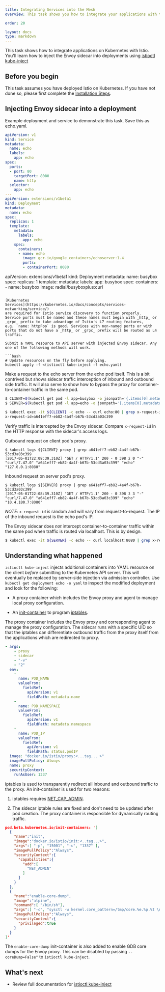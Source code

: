 ```yaml
---
title: Integrating Services into the Mesh
overview: This task shows you how to integrate your applications with the Istio service mesh.

order: 20

layout: docs
type: markdown
---
```


This task shows how to integrate applications on Kubernetes with
Istio. You'll learn how to inject the Envoy sidecar into deployments
using [istioctl kube-inject]({{site.bareurl}}/docs/reference/istioctl/istioctl_kube-inject.html)

## Before you begin

This task assumes you have deployed Istio on Kubernetes.
If you have not done so, please first complete the
[Installation Steps]({{site.bareurl}}/docs/tasks/istio-installation.html).

## Injecting Envoy sidecar into a deployment

Example deployment and service to demonstrate this task. Save this as
echo.yaml.

```yaml
apiVersion: v1
kind: Service
metadata:
  name: echo
  labels:
    app: echo
spec:
  ports:
  - port: 80
    targetPort: 8080
    name: http
  selector:
    app: echo
---
apiVersion: extensions/v1beta1
kind: Deployment
metadata:
  name: echo
spec:
  replicas: 1
  template:
    metadata:
      labels:
        app: echo
    spec:
      containers:
      - name: echo
        image: gcr.io/google_containers/echoserver:1.4
        ports:
        - containerPort: 8080
```
apiVersion: extensions/v1beta1
kind: Deployment
metadata:
  name: busybox
spec:
  replicas: 1
  template:
    metadata:
      labels:
        app: busybox
    spec:
      containers:
      - name: busybox
        image: radial/busyboxplus:curl
```

[Kubernetes
Services](https://kubernetes.io/docs/concepts/services-networking/service/)
are required for Istio service discovery to function properly.
Service ports must be named and these names must begin with _http_ or
_grpc_ prefix to take advantage of Istio's L7 routing features,
e.g. `name: httpFoo` is good. Services with non-named ports or with
ports that do not have a _http_ or _grpc_ prefix will be routed as L4
traffic.

Submit a YAML resource to API server with injected Envoy sidecar. Any
one of the following methods will work.

```bash
# Update resources on the fly before applying.
kubectl apply -f <(istioctl kube-inject -f echo.yaml)
```

Make a request to the echo server from the echo pod itself. This is a
bit contrived but shows sidecar traffic interception of inbound and
outbound side traffic. It will also serve to show how to bypass the
proxy for container-to-container traffic in the same pod.

```bash
$ CLIENT=$(kubectl get pod -l app=busybox -o jsonpath='{.items[0].metadata.name}')
$ SERVER=$(kubectl get pod -l app=echo -o jsonpath='{.items[0].metadata.name}')

$ kubectl exec -it ${CLIENT} -c echo -- curl echo:80 | grep x-request-id
x-request-id=a641eff7-eb82-4a4f-b67b-53cd3a03c399
```

Verify traffic is intercepted by the Envoy sidecar. Compare
`x-request-id` in the HTTP response with the sidecar's access
logs.

Outbound request on client pod's proxy.

```
$ kubectl logs ${CLIENT} proxy | grep a641eff7-eb82-4a4f-b67b-53cd3a03c399
[2017-05-01T22:08:39.310Z] "GET / HTTP/1.1" 200 - 0 398 2 0 "-" "curl/7.47.0" "a641eff7-eb82-4a4f-b67b-53cd3a03c399" "echo" "127.0.0.1:8080"
```

Inbound request on server pod's proxy.

```
$ kubectl logs ${SERVER} proxy | grep a641eff7-eb82-4a4f-b67b-53cd3a03c399
[2017-05-01T22:08:39.310Z] "GET / HTTP/1.1" 200 - 0 398 3 3 "-" "curl/7.47.0" "a641eff7-eb82-4a4f-b67b-53cd3a03c399" "echo" "10.4.180.7:8080"
```

_NOTE_: `x-request-id` is random and will vary from
request-to-request. The IP of the inbound request is the echo pod's
IP.

The Envoy sidecar does _not_ intercept container-to-container traffic
within the same pod when traffic is routed via localhost. This is by
design.

```bash
$ kubectl exec -it ${SERVER} -c echo -- curl localhost:8080 | grep x-request-id
```

## Understanding what happened

`istioctl kube-inject` injects additional containers into YAML
resource on the client _before_ submitting to the Kubernetes API
server. This will eventually be replaced by server-side injection via
admission controller. Use `kubectl get deployment echo -o yaml` to
inspect the modified deployment and look for the following:

* A proxy container which includes the Envoy proxy and agent to manage
  local proxy configuration.

* An [init-container](https://kubernetes.io/docs/concepts/workloads/pods/init-containers/)
  to program [iptables](https://en.wikipedia.org/wiki/Iptables).

The proxy container includes the Envoy proxy and corresponding agent
to manage the proxy configuration. The sidecar runs with a specific
UID so that the iptables can differentiate outbound traffic from the
proxy itself from the applications which are redirected to proxy.

```yaml
- args:
    - proxy
    - sidecar
    - "-v"
    - "2"
  env:
    -
      name: POD_NAME
      valueFrom:
        fieldRef:
          apiVersion: v1
          fieldPath: metadata.name
    -
      name: POD_NAMESPACE
      valueFrom:
        fieldRef:
          apiVersion: v1
          fieldPath: metadata.namespace
    -
      name: POD_IP
      valueFrom:
        fieldRef:
          apiVersion: v1
          fieldPath: status.podIP
  image: "docker.io/istio/proxy:<...tag... >"
  imagePullPolicy: Always
  name: proxy
  securityContext:
    runAsUser: 1337

```

iptables is used to transparently redirect all inbound and outbound
traffic to the proxy. An init-container is used for two reasons:

1. iptables requires
[NET_CAP_ADMIN](http://man7.org/linux/man-pages/man7/capabilities.7.html).

2. The sidecar iptable rules are fixed and don't need to be updated
after pod creation. The proxy container is responsible for dynamically
routing traffic.

```json
pod.beta.kubernetes.io/init-containers: '[
  {
    "name":"init",
    "image":"docker.io/istio/init:<..tag...>",
    "args":[ "-p", "15001", "-u", "1337" ],
    "imagePullPolicy":"Always",
    "securityContext":{
      "capabilities":{
        "add":[
          "NET_ADMIN"
        ]
      }
    }
  },
  {
    "name":"enable-core-dump",
    "image":"alpine",
    "command":[ "/bin/sh"],
    "args":[ "-c", "sysctl -w kernel.core_pattern=/tmp/core.%e.%p.%t \u0026\u0026 ulimit -c unlimited" ],
    "imagePullPolicy":"Always",
    "securityContext":{
      "privileged":true
    }
  }
]'
```

The `enable-core-dump` init-container is also added to enable GDB core
dumps for the Envoy proxy. This can be disabled by passing
`--coreDump=False"` to `istioctl kube-inject`.

## What's next

* Review full documentation for [istioctl kube-inject]({{site.bareurl}}/docs/reference/istioctl/istioctl_kube-inject.html)
